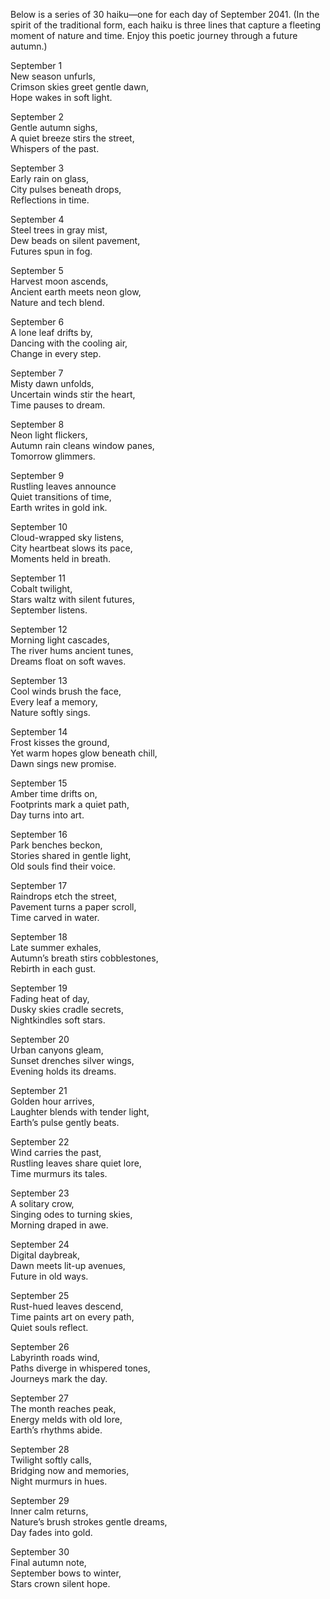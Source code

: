 Below is a series of 30 haiku—one for each day of September 2041. (In the spirit of the traditional form, each haiku is three lines that capture a fleeting moment of nature and time. Enjoy this poetic journey through a future autumn.) 

September 1  
New season unfurls,  
Crimson skies greet gentle dawn,  
Hope wakes in soft light.

September 2  
Gentle autumn sighs,  
A quiet breeze stirs the street,  
Whispers of the past.

September 3  
Early rain on glass,  
City pulses beneath drops,  
Reflections in time.

September 4  
Steel trees in gray mist,  
Dew beads on silent pavement,  
Futures spun in fog.

September 5  
Harvest moon ascends,  
Ancient earth meets neon glow,  
Nature and tech blend.

September 6  
A lone leaf drifts by,  
Dancing with the cooling air,  
Change in every step.

September 7  
Misty dawn unfolds,  
Uncertain winds stir the heart,  
Time pauses to dream.

September 8  
Neon light flickers,  
Autumn rain cleans window panes,  
Tomorrow glimmers.

September 9  
Rustling leaves announce  
Quiet transitions of time,  
Earth writes in gold ink.

September 10  
Cloud-wrapped sky listens,  
City heartbeat slows its pace,  
Moments held in breath.

September 11  
Cobalt twilight,  
Stars waltz with silent futures,  
September listens.

September 12  
Morning light cascades,  
The river hums ancient tunes,  
Dreams float on soft waves.

September 13  
Cool winds brush the face,  
Every leaf a memory,  
Nature softly sings.

September 14  
Frost kisses the ground,  
Yet warm hopes glow beneath chill,  
Dawn sings new promise.

September 15  
Amber time drifts on,  
Footprints mark a quiet path,  
Day turns into art.

September 16  
Park benches beckon,  
Stories shared in gentle light,  
Old souls find their voice.

September 17  
Raindrops etch the street,  
Pavement turns a paper scroll,  
Time carved in water.

September 18  
Late summer exhales,  
Autumn’s breath stirs cobblestones,  
Rebirth in each gust.

September 19  
Fading heat of day,  
Dusky skies cradle secrets,  
Nightkindles soft stars.

September 20  
Urban canyons gleam,  
Sunset drenches silver wings,  
Evening holds its dreams.

September 21  
Golden hour arrives,  
Laughter blends with tender light,  
Earth’s pulse gently beats.

September 22  
Wind carries the past,  
Rustling leaves share quiet lore,  
Time murmurs its tales.

September 23  
A solitary crow,  
Singing odes to turning skies,  
Morning draped in awe.

September 24  
Digital daybreak,  
Dawn meets lit-up avenues,  
Future in old ways.

September 25  
Rust-hued leaves descend,  
Time paints art on every path,  
Quiet souls reflect.

September 26  
Labyrinth roads wind,  
Paths diverge in whispered tones,  
Journeys mark the day.

September 27  
The month reaches peak,  
Energy melds with old lore,  
Earth’s rhythms abide.

September 28  
Twilight softly calls,  
Bridging now and memories,  
Night murmurs in hues.

September 29  
Inner calm returns,  
Nature’s brush strokes gentle dreams,  
Day fades into gold.

September 30  
Final autumn note,  
September bows to winter,  
Stars crown silent hope.
